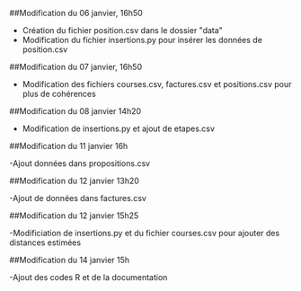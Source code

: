 ##Modification du 06 janvier, 16h50

- Création du fichier position.csv dans le dossier "data"
- Modification du fichier insertions.py pour insérer les données de position.csv

##Modification du 07 janvier, 16h50

- Modification des fichiers courses.csv, factures.csv et positions.csv pour plus de cohérences

##Modification du 08 janvier 14h20

- Modification de insertions.py et ajout de etapes.csv

##Modification du 11 janvier 16h

-Ajout données dans propositions.csv

##Modification du 12 janvier 13h20

-Ajout de données dans factures.csv

##Modification du 12 janvier 15h25

-Modificiation de insertions.py et du fichier courses.csv pour ajouter des distances estimées

##Modification du 14 janvier 15h

-Ajout des codes R et de la documentation
